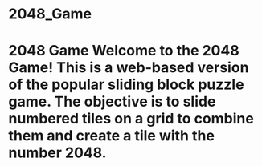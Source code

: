 # 2048_Game
# 2048 Game  Welcome to the 2048 Game! This is a web-based version of the popular sliding block puzzle game. The objective is to slide numbered tiles on a grid to combine them and create a tile with the number 2048.
